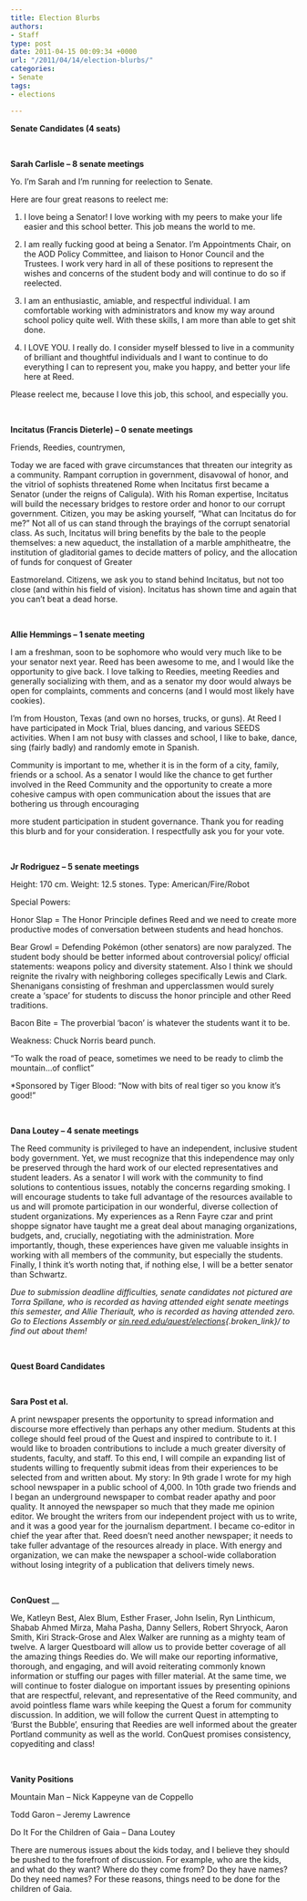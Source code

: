 ```yaml
---
title: Election Blurbs
authors:
- Staff
type: post
date: 2011-04-15 00:09:34 +0000
url: "/2011/04/14/election-blurbs/"
categories:
- Senate
tags:
- elections

---
```

**Senate Candidates (4 seats)**

&nbsp;

**Sarah Carlisle &#8211; 8 senate meetings**

Yo. I’m Sarah and I’m running for reelection to Senate.

Here are four great reasons to reelect me:

1. I love being a Senator! I love working with my peers to make your life easier and this school better. This job means the world to me.
  
2. I am really fucking good at being a Senator. I’m Appointments Chair, on the AOD Policy Committee, and liaison to Honor Council and the Trustees. I work very hard in all of these positions to represent the wishes and concerns of the student body and will continue to do so if reelected.
  
3. I am an enthusiastic, amiable, and respectful individual. I am comfortable working with administrators and know my way around school policy quite well. With these skills, I am more than able to get shit done.
  
4. I LOVE YOU. I really do. I consider myself blessed to live in a community of brilliant and thoughtful individuals and I want to continue to do everything I can to represent you, make you happy, and better your life here at Reed.

Please reelect me, because I love this job, this school, and especially you.

&nbsp;

**Incitatus (Francis Dieterle) &#8211; 0 senate meetings**

Friends, Reedies, countrymen,

Today we are faced with grave circumstances that threaten our integrity as a community. Rampant corruption in government, disavowal of honor, and the vitriol of sophists threatened Rome when Incitatus first became a Senator (under the reigns of Caligula). With his Roman expertise, Incitatus will build the necessary bridges to restore order and honor to our corrupt government. Citizen, you may be asking yourself, “What can Incitatus do for me?” Not all of us can stand through the brayings of the corrupt senatorial class. As such, Incitatus will bring benefits by the bale to the people themselves: a new aqueduct, the installation of a marble amphitheatre, the institution of gladitorial games to decide matters of policy, and the allocation of funds for conquest of Greater
  
Eastmoreland. Citizens, we ask you to stand behind Incitatus, but not too close (and within his field of vision). Incitatus has shown time and again that you can’t beat a dead horse.

&nbsp;

**Allie Hemmings &#8211; 1 senate meeting**

I am a freshman, soon to be sophomore who would very much like to be your senator next year. Reed has been awesome to me, and I would like the opportunity to give back. I love talking to Reedies, meeting Reedies and generally socializing with them, and as a senator my door would always be open for complaints, comments and concerns (and I would most likely have cookies).

I’m from Houston, Texas (and own no horses, trucks, or guns). At Reed I have participated in Mock Trial, blues dancing, and various SEEDS activities. When I am not busy with classes and school, I like to bake, dance, sing (fairly badly) and randomly emote in Spanish.

Community is important to me, whether it is in the form of a city, family, friends or a school. As a senator I would like the chance to get further involved in the Reed Community and the opportunity to create a more cohesive campus with open communication about the issues that are bothering us through encouraging
  
more student participation in student governance. Thank you for reading this blurb and for your consideration. I respectfully ask you for your vote.

&nbsp;

**Jr Rodriguez &#8211; 5 senate meetings**

Height: 170 cm. Weight: 12.5 stones. Type: American/Fire/Robot

Special Powers:

Honor Slap = The Honor Principle defines Reed and we need to create more productive modes of conversation between students and head honchos.

Bear Growl = Defending Pokémon (other senators) are now paralyzed. The student body should be better informed about controversial policy/ official statements: weapons policy and diversity statement. Also I think we should reignite the rivalry with neighboring colleges specifically Lewis and Clark. Shenanigans consisting of freshman and upperclassmen would surely create a ‘space’ for students to discuss the honor principle and other Reed traditions.

Bacon Bite = The proverbial ‘bacon’ is whatever the students want it to be.

Weakness: Chuck Norris beard punch.

“To walk the road of peace, sometimes we need to be ready to climb the mountain…of conflict”

*Sponsored by Tiger Blood: “Now with bits of real tiger so you know it’s good!”

&nbsp;

**Dana Loutey &#8211; 4 senate meetings**

The Reed community is privileged to have an independent, inclusive student body government. Yet, we must recognize that this independence may only be preserved through the hard work of our elected representatives and student leaders. As a senator I will work with the community to find solutions to contentious issues, notably the concerns regarding smoking. I will encourage students to take full advantage of the resources available to us and will promote participation in our wonderful, diverse collection of student organizations. My experiences as a Renn Fayre czar and print shoppe signator have taught me a great deal about managing organizations, budgets, and, crucially, negotiating with the administration. More importantly, though, these experiences have given me valuable insights in working with all members of the community, but especially the students. Finally, I think it’s worth noting that, if nothing else, I will be a better senator than Schwartz.

_Due to submission deadline difficulties, senate candidates not pictured are Torra Spillane, who is recorded as having attended eight senate meetings this semester, and Allie Theriault, who is recorded as having attended zero. Go to Elections Assembly or [sin.reed.edu/quest/elections][1]{.broken_link}/ to find out about them!_

&nbsp;

**Quest Board Candidates**

&nbsp;

**Sara Post et al.** 

A print newspaper presents the opportunity to spread information and discourse more effectively than perhaps any other medium. Students at this college should feel proud of the Quest and inspired to contribute to it. I would like to broaden contributions to include a much greater diversity of students, faculty, and staff. To this end, I will compile an expanding list of students willing to frequently submit ideas from their experiences to be selected from and written about. My story: In 9th grade I wrote for my high school newspaper in a public school of 4,000. In 10th grade two friends and I began an underground newspaper to combat reader apathy and poor quality. It annoyed the newspaper so much that they made me opinion editor. We brought the writers from our independent project with us to write, and it was a good year for the journalism department. I became co-editor in chief the year after that. Reed doesn’t need another newspaper; it needs to take fuller advantage of the resources already in place. With energy and organization, we can make the newspaper a school-wide collaboration without losing integrity of a publication that delivers timely news.

&nbsp;

**ConQuest** __

We, Katleyn Best, Alex Blum, Esther Fraser, John Iselin, Ryn Linthicum, Shabab Ahmed Mirza, Maha Pasha, Danny Sellers, Robert Shryock, Aaron Smith, Kiri Strack-Grose and Alex Walker are running as a mighty team of twelve. A larger Questboard will allow us to provide better coverage of all the amazing things Reedies do. We will make our reporting informative, thorough, and engaging, and will avoid reiterating commonly known information or stuffing our pages with filler material. At the same time, we will continue to foster dialogue on important issues by presenting opinions that are respectful, relevant, and representative of the Reed community, and avoid pointless flame wars while keeping the Quest a forum for community discussion. In addition, we will follow the current Quest in attempting to ‘Burst the Bubble’, ensuring that Reedies are well informed about the greater Portland community as well as the world. ConQuest promises consistency, copyediting and class!

&nbsp;

**Vanity Positions**

Mountain Man &#8211; Nick Kappeyne van de Coppello

Todd Garon &#8211; Jeremy Lawrence

Do It For the Children of Gaia &#8211; Dana Loutey

There are numerous issues about the kids today, and I believe they should be pushed to the forefront of discussion. For example, who are the kids, and what do they want? Where do they come from? Do they have names? Do they need names? For these reasons, things need to be done for the children of Gaia.

 [1]: http://sin.reed.edu/quest/elections